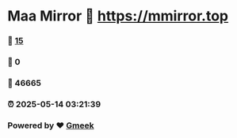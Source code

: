 # Maa Mirror :link: https://mmirror.top 
### :page_facing_up: [15](https://mmirror.top/tag.html) 
### :speech_balloon: 0 
### :hibiscus: 46665 
### :alarm_clock: 2025-05-14 03:21:39 
### Powered by :heart: [Gmeek](https://github.com/Meekdai/Gmeek)
